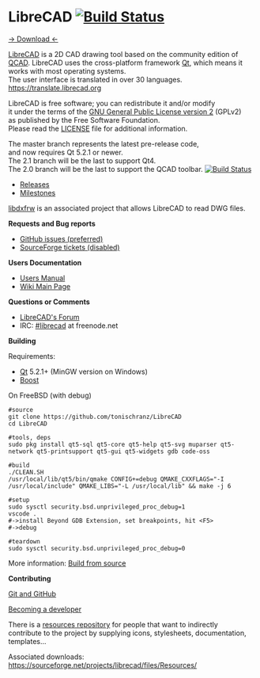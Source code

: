 # LibreCAD [![Build Status](https://travis-ci.org/LibreCAD/LibreCAD.svg?branch=master)](https://travis-ci.org/LibreCAD/LibreCAD) 

[→ Download ←](https://github.com/LibreCAD/LibreCAD/wiki/Download)

[LibreCAD](https://www.librecad.org) is a 2D CAD drawing tool
based on the community edition of [QCAD](https://www.qcad.org).
LibreCAD uses the cross-platform framework [Qt](https://www.qt.io/download-open-source/),
which means it works with most operating systems.  
The user interface is translated in over 30 languages.  https://translate.librecad.org

LibreCAD is free software; you can redistribute it and/or modify  
it under the terms of the [GNU General Public License version 2](https://www.gnu.org/licenses/gpl-2.0.html) (GPLv2)  
as published by the Free Software Foundation.  
Please read the [LICENSE](LICENSE) file for additional information.

The master branch represents the latest pre-release code,  
and now requires Qt 5.2.1 or newer.  
The 2.1 branch will be the last to support Qt4.  
The 2.0 branch will be the last to support the QCAD toolbar. [![Build Status](https://travis-ci.org/LibreCAD/LibreCAD.svg?branch=2.0)](https://travis-ci.org/LibreCAD/LibreCAD) 

- [Releases](https://github.com/LibreCAD/LibreCAD/releases)
- [Milestones](https://github.com/LibreCAD/LibreCAD/milestones)

[libdxfrw](https://sourceforge.net/projects/libdxfrw/) is an associated project that allows LibreCAD to read DWG files.

**Requests and Bug reports**

- [GitHub issues (preferred)](https://github.com/LibreCAD/LibreCAD/issues)
- [SourceForge tickets (disabled)](https://sourceforge.net/p/librecad/_list/tickets?source=navbar)

**Users Documentation**

- [Users Manual](https://librecad.readthedocs.io/)
- [Wiki Main Page](https://dokuwiki.librecad.org/)

**Questions or Comments**

- [LibreCAD's Forum](https://forum.librecad.org/)
- IRC: [#librecad](https://webchat.freenode.net/?channels=librecad) at freenode.net

**Building**

Requirements:

- [Qt](https://www.qt.io/download-open-source/) 5.2.1+ (MinGW version on Windows)
- [Boost](https://www.boost.org/)

On FreeBSD (with debug)
```
#source
git clone https://github.com/tonischranz/LibreCAD
cd LibreCAD

#tools, deps
sudo pkg install qt5-sql qt5-core qt5-help qt5-svg muparser qt5-network qt5-printsupport qt5-gui qt5-widgets gdb code-oss

#build
./CLEAN.SH
/usr/local/lib/qt5/bin/qmake CONFIG+=debug QMAKE_CXXFLAGS="-I /usr/local/include" QMAKE_LIBS="-L /usr/local/lib" && make -j 6

#setup
sudo sysctl security.bsd.unprivileged_proc_debug=1
vscode .
#->install Beyond GDB Extension, set breakpoints, hit <F5>
#->debug

#teardown
sudo sysctl security.bsd.unprivileged_proc_debug=0
```

More information: [Build from source](https://github.com/LibreCAD/LibreCAD/wiki/Build-from-source)

**Contributing**

[Git and GitHub](https://github.com/LibreCAD/LibreCAD/wiki/Git-and-GitHub)

[Becoming a developer](https://github.com/LibreCAD/LibreCAD/wiki/Becoming-a-developer)

There is a [resources repository](https://github.com/LibreCAD/Resources) for people that want to indirectly  
contribute to the project by supplying icons, stylesheets, documentation, templates...

Associated downloads: <https://sourceforge.net/projects/librecad/files/Resources/>
